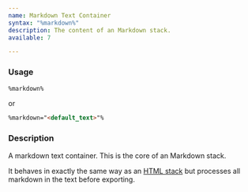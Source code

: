 ```yaml
---
name: Markdown Text Container
syntax: "%markdown%"
description: The content of an Markdown stack.
available: 7

---
```




### Usage

```html
%markdown%
```

or 

```html
%markdown="<default_text>"%
```

### Description

A markdown text container. This is the core of an Markdown stack.

It behaves in exactly the same way as an [HTML stack](html.html) but processes all markdown in the text before exporting.

